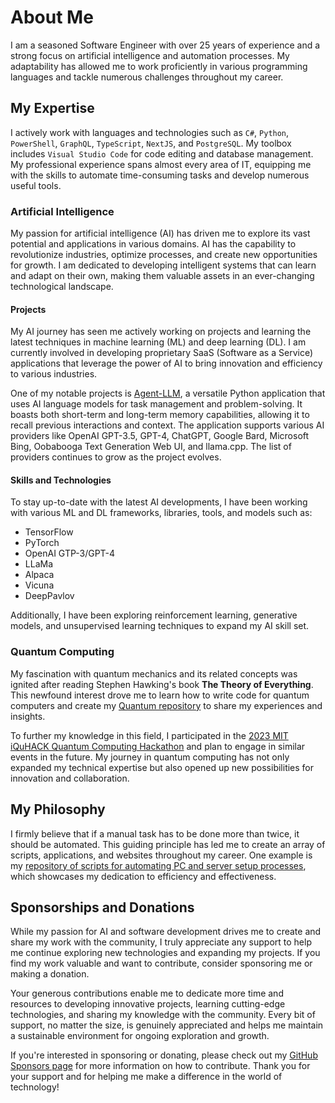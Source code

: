 # About Me

I am a seasoned Software Engineer with over 25 years of experience and a strong focus on artificial intelligence and automation processes. My adaptability has allowed me to work proficiently in various programming languages and tackle numerous challenges throughout my career.

## My Expertise

I actively work with languages and technologies such as `C#`, `Python`, `PowerShell`, `GraphQL`, `TypeScript`, `NextJS`, and `PostgreSQL`. My toolbox includes `Visual Studio Code` for code editing and database management. My professional experience spans almost every area of IT, equipping me with the skills to automate time-consuming tasks and develop numerous useful tools.

### Artificial Intelligence

My passion for artificial intelligence (AI) has driven me to explore its vast potential and applications in various domains. AI has the capability to revolutionize industries, optimize processes, and create new opportunities for growth. I am dedicated to developing intelligent systems that can learn and adapt on their own, making them valuable assets in an ever-changing technological landscape.

#### Projects

My AI journey has seen me actively working on projects and learning the latest techniques in machine learning (ML) and deep learning (DL). I am currently involved in developing proprietary SaaS (Software as a Service) applications that leverage the power of AI to bring innovation and efficiency to various industries.

One of my notable projects is [Agent-LLM](https://github.com/Josh-XT/Agent-LLM), a versatile Python application that uses AI language models for task management and problem-solving. It boasts both short-term and long-term memory capabilities, allowing it to recall previous interactions and context. The application supports various AI providers like OpenAI GPT-3.5, GPT-4, ChatGPT, Google Bard, Microsoft Bing, Oobabooga Text Generation Web UI, and llama.cpp. The list of providers continues to grow as the project evolves.

#### Skills and Technologies

To stay up-to-date with the latest AI developments, I have been working with various ML and DL frameworks, libraries, tools, and models such as:
- TensorFlow
- PyTorch
- OpenAI GTP-3/GPT-4
- LLaMa
- Alpaca
- Vicuna
- DeepPavlov

Additionally, I have been exploring reinforcement learning, generative models, and unsupervised learning techniques to expand my AI skill set.

### Quantum Computing

My fascination with quantum mechanics and its related concepts was ignited after reading Stephen Hawking's book **The Theory of Everything**. This newfound interest drove me to learn how to write code for quantum computers and create my [Quantum repository](https://github.com/Josh-XT/Quantum) to share my experiences and insights.

To further my knowledge in this field, I participated in the [2023 MIT iQuHACK Quantum Computing Hackathon](https://www.iquise.mit.edu/iQuHACK/2023-01-27) and plan to engage in similar events in the future. My journey in quantum computing has not only expanded my technical expertise but also opened up new possibilities for innovation and collaboration.

## My Philosophy

I firmly believe that if a manual task has to be done more than twice, it should be automated. This guiding principle has led me to create an array of scripts, applications, and websites throughout my career. One example is my [repository of scripts for automating PC and server setup processes](https://github.com/Josh-XT/Setup), which showcases my dedication to efficiency and effectiveness.

## Sponsorships and Donations

While my passion for AI and software development drives me to create and share my work with the community, I truly appreciate any support to help me continue exploring new technologies and expanding my projects. If you find my work valuable and want to contribute, consider sponsoring me or making a donation.

Your generous contributions enable me to dedicate more time and resources to developing innovative projects, learning cutting-edge technologies, and sharing my knowledge with the community. Every bit of support, no matter the size, is genuinely appreciated and helps me maintain a sustainable environment for ongoing exploration and growth.

If you're interested in sponsoring or donating, please check out my [GitHub Sponsors page](https://github.com/sponsors/Josh-XT) for more information on how to contribute. Thank you for your support and for helping me make a difference in the world of technology!